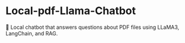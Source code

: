 # Local-pdf-Llama-Chatbot
💬 Local chatbot that answers questions about PDF files using LLaMA3, LangChain, and RAG.
